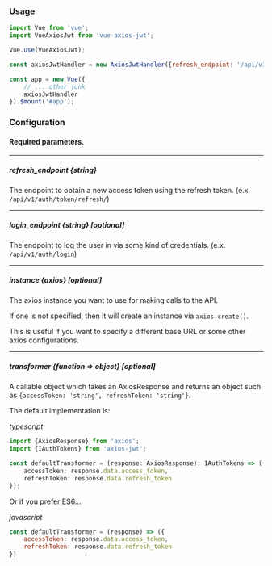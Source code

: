 ### Usage

```javascript
import Vue from 'vue';
import VueAxiosJwt from 'vue-axios-jwt';

Vue.use(VueAxiosJwt);

const axiosJwtHandler = new AxiosJwtHandler({refresh_endpoint: '/api/v1/auth/token/refresh/', instance});

const app = new Vue({
    // ... other junk
    axiosJwtHandler
}).$mount('#app');
```

### Configuration

#### Required parameters.

----

##### refresh_endpoint {string}

The endpoint to obtain a new access token using the 
refresh token. (e.x. `/api/v1/auth/token/refresh/`)

---

##### login_endpoint {string} [*optional*]

The endpoint to log the user in via some kind of
credentials. (e.x. `/api/v1/auth/login`)

---

##### instance {axios} [*optional*]

The axios instance you want to use for making calls to
the API. 

If one is not specified, then it will create an instance
via `axios.create()`.

This is useful if you want to specify a different base
URL or some other axios configurations.

---

##### transformer {function => object} [*optional*]

A callable object which takes an AxiosResponse and
returns an object such as `{accessToken: 'string', refreshToken: 'string'}`.

The default implementation is: 

*typescript*
```typescript
import {AxiosResponse} from 'axios';
import {IAuthTokens} from 'axios-jwt';

const defaultTransformer = (response: AxiosResponse): IAuthTokens => ({
    accessToken: response.data.access_token,
    refreshToken: response.data.refresh_token
});
```

Or if you prefer ES6...

*javascript*
```javascript
const defaultTransformer = (response) => ({
    accessToken: response.data.access_token,
    refreshToken: response.data.refresh_token
})
```
